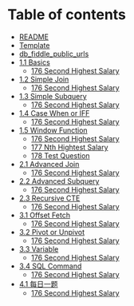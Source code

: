 <!--
 * @Author: BDFD
 * @Date: 2022-03-04 17:41:09
 * @LastEditTime: 2022-03-11 14:40:34
 * @LastEditors: BDFD
 * @Description:
 * @FilePath: \Awesome_SQL_Interview_Killer\SUMMARY.md
-->

# Table of contents

- [README](README.md)
- [Template](Template.md)
- [db_fiddle_public_urls](db_fiddle_public_urls.md)
- [1.1 Basics](1.1-basics/README.md)
  - [176 Second Highest Salary](1.1-basics/176-second-highest-salary.md)
- [1.2 Simple Join](1.2-simple-join/README.md)
  - [176 Second Highest Salary](1.2-simple-join/176-second-highest-salary.md)
- [1.3 Simple Subquery](1.3-simple-subquery/README.md)
  - [176 Second Highest Salary](1.3-simple-subquery/176-second-highest-salary.md)
- [1.4 Case When or IFF](1.4-case-when-or-iff/README.md)
  - [176 Second Highest Salary](1.4-case-when-or-iff/176-second-highest-salary.md)
- [1.5 Window Function](1.5-window-function/README.md)
  - [176 Second Highest Salary](1.5-window-function/176-second-highest-salary.md)
  - [177 Nth Hightest Salary](1.5-window-function/177-nth-hightest-salary.md)
  - [178 Test Question](1.5-window-function/178-test-file.md)
- [2.1 Advanced Join](2.1-advanced-join/README.md)
  - [176 Second Highest Salary](2.1-advanced-join/176-second-highest-salary.md)
- [2.2 Advanced Subquery](2.2-advanced-subquery/README.md)
  - [176 Second Highest Salary](2.2-advanced-subquery/176-second-highest-salary.md)
- [2.3 Recursive CTE](2.3-recursive-cte/README.md)
  - [176 Second Highest Salary](2.3-recursive-cte/176-second-highest-salary.md)
- [3.1 Offset Fetch](3.1-offset-fetch/README.md)
  - [176 Second Highest Salary](3.1-offset-fetch/176-second-highest-salary.md)
- [3.2 Pivot or Unpivot](3.2-pivot-or-unpivot/README.md)
  - [176 Second Highest Salary](3.2-pivot-or-unpivot/176-second-highest-salary.md)
- [3.3 Variable](3.3-variable/README.md)
  - [176 Second Highest Salary](3.3-variable/176-second-highest-salary.md)
- [3.4 SQL Command](3.4-sql-command/README.md)
  - [176 Second Highest Salary](3.4-sql-command/176-second-highest-salary.md)
- [4.1 每日一题](4.1-mei-ri-yi-ti/README.md)
  - [176 Second Highest Salary](4.1-mei-ri-yi-ti/176-second-highest-salary.md)
